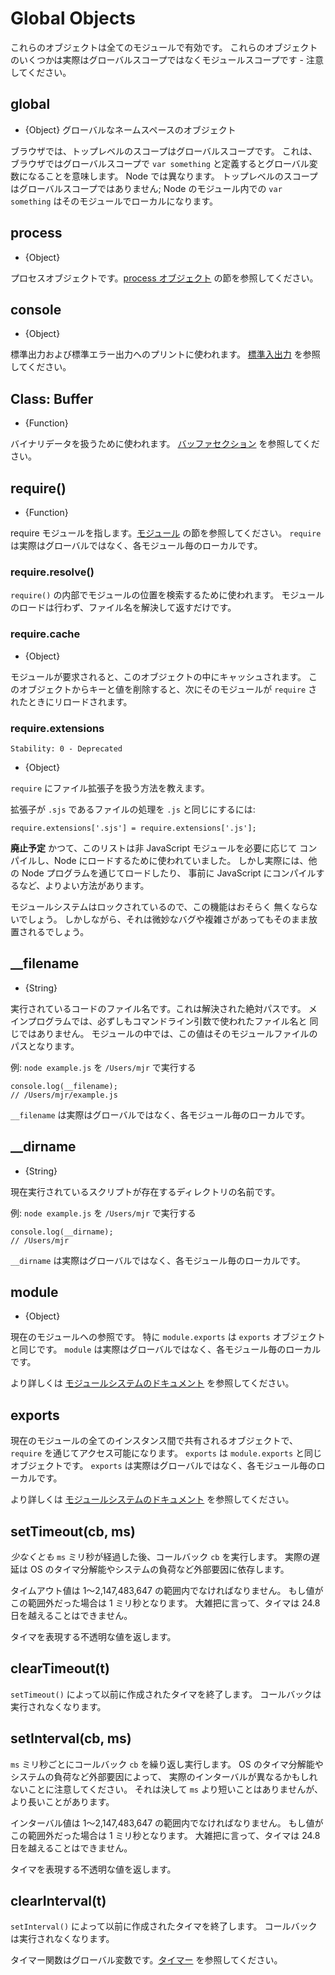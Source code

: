 # Global Objects

<!-- type=misc -->

<!--
These objects are available in all modules. Some of these objects aren't
actually in the global scope but in the module scope - this will be noted.
-->

これらのオブジェクトは全てのモジュールで有効です。
これらのオブジェクトのいくつかは実際はグローバルスコープではなくモジュールスコープです - 注意してください。

## global

<!-- type=global -->

<!--
* {Object} The global namespace object.
-->

* {Object} グローバルなネームスペースのオブジェクト

<!--
In browsers, the top-level scope is the global scope. That means that in
browsers if you're in the global scope `var something` will define a global
variable. In Node this is different. The top-level scope is not the global
scope; `var something` inside a Node module will be local to that module.
-->

ブラウザでは、トップレベルのスコープはグローバルスコープです。
これは、ブラウザではグローバルスコープで `var something` と定義するとグローバル変数になることを意味します。
Node では異なります。
トップレベルのスコープはグローバルスコープではありません;
Node のモジュール内での `var something` はそのモジュールでローカルになります。

## process

<!-- type=global -->

* {Object}

<!--
The process object. See the [process object][] section.
-->

プロセスオブジェクトです。[process オブジェクト][] の節を参照してください。

## console

<!-- type=global -->

* {Object}

<!--
Used to print to stdout and stderr. See the [stdio][] section.
-->

標準出力および標準エラー出力へのプリントに使われます。
[標準入出力][] を参照してください。

## Class: Buffer

<!-- type=global -->

* {Function}

<!--
Used to handle binary data. See the [buffer section][]
-->

バイナリデータを扱うために使われます。
[バッファセクション][] を参照してください。

## require()

<!-- type=var -->

* {Function}

<!--
To require modules. See the [Modules][] section.  `require` isn't actually a
global but rather local to each module.
-->

require モジュールを指します。[モジュール][] の節を参照してください。
`require` は実際はグローバルではなく、各モジュール毎のローカルです。

### require.resolve()

<!--
Use the internal `require()` machinery to look up the location of a module,
but rather than loading the module, just return the resolved filename.
-->

`require()` の内部でモジュールの位置を検索するために使われます。
モジュールのロードは行わず、ファイル名を解決して返すだけです。

### require.cache

* {Object}

<!--
Modules are cached in this object when they are required. By deleting a key
value from this object, the next `require` will reload the module.
-->

モジュールが要求されると、このオブジェクトの中にキャッシュされます。
このオブジェクトからキーと値を削除すると、次にそのモジュールが
`require` されたときにリロードされます。

### require.extensions

    Stability: 0 - Deprecated

* {Object}

<!--
Instruct `require` on how to handle certain file extensions.

Process files with the extension `.sjs` as `.js`:
-->

`require` にファイル拡張子を扱う方法を教えます。

拡張子が `.sjs` であるファイルの処理を `.js` と同じにするには:

    require.extensions['.sjs'] = require.extensions['.js'];

<!--
**Deprecated**  In the past, this list has been used to load
non-JavaScript modules into Node by compiling them on-demand.
However, in practice, there are much better ways to do this, such as
loading modules via some other Node program, or compiling them to
JavaScript ahead of time.
-->

**廃止予定** かつて、このリストは非 JavaScript モジュールを必要に応じて
コンパイルし、Node にロードするために使われていました。
しかし実際には、他の Node プログラムを通じてロードしたり、
事前に JavaScript にコンパイルするなど、よりよい方法があります。

<!--
Since the Module system is locked, this feature will probably never go
away.  However, it may have subtle bugs and complexities that are best
left untouched.
-->

モジュールシステムはロックされているので、この機能はおそらく
無くならないでしょう。
しかしながら、それは微妙なバグや複雑さがあってもそのまま放置されるでしょう。

## __filename

<!-- type=var -->

* {String}

<!--
The filename of the code being executed.  This is the resolved absolute path
of this code file.  For a main program this is not necessarily the same
filename used in the command line.  The value inside a module is the path
to that module file.
-->

実行されているコードのファイル名です。これは解決された絶対パスです。
メインプログラムでは、必ずしもコマンドライン引数で使われたファイル名と
同じではありません。
モジュールの中では、この値はそのモジュールファイルのパスとなります。

<!--
Example: running `node example.js` from `/Users/mjr`
-->

例: `node example.js` を `/Users/mjr` で実行する

    console.log(__filename);
    // /Users/mjr/example.js

<!--
`__filename` isn't actually a global but rather local to each module.
-->

`__filename` は実際はグローバルではなく、各モジュール毎のローカルです。

## __dirname

<!-- type=var -->

* {String}

<!--
The name of the directory that the currently executing script resides in.
-->

現在実行されているスクリプトが存在するディレクトリの名前です。

<!--
Example: running `node example.js` from `/Users/mjr`
-->

例: `node example.js` を `/Users/mjr` で実行する

    console.log(__dirname);
    // /Users/mjr

<!--
`__dirname` isn't actually a global but rather local to each module.
-->

`__dirname` は実際はグローバルではなく、各モジュール毎のローカルです。


## module

<!-- type=var -->

* {Object}

<!--
A reference to the current module. In particular
`module.exports` is the same as the `exports` object.
`module` isn't actually a global but rather local to each module.

See the [module system documentation][] for more information.
-->

現在のモジュールへの参照です。
特に `module.exports` は `exports` オブジェクトと同じです。
`module` は実際はグローバルではなく、各モジュール毎のローカルです。

より詳しくは [モジュールシステムのドキュメント][] を参照してください。

## exports

<!-- type=var -->

<!--
An object which is shared between all instances of the current module and
made accessible through `require()`.
`exports` is the same as the `module.exports` object.
`exports` isn't actually a global but rather local to each module.

See the [module system documentation][] for more information.

See the [module section][] for more information.
-->

現在のモジュールの全てのインスタンス間で共有されるオブジェクトで、
`require` を通じてアクセス可能になります。
`exports` は `module.exports` と同じオブジェクトです。
`exports` は実際はグローバルではなく、各モジュール毎のローカルです。

より詳しくは [モジュールシステムのドキュメント][] を参照してください。

## setTimeout(cb, ms)

<!--
Run callback `cb` after *at least* `ms` milliseconds. The actual delay depends
on external factors like OS timer granularity and system load.
-->

*少なくとも* `ms` ミリ秒が経過した後、コールバック `cb` を実行します。
実際の遅延は OS のタイマ分解能やシステムの負荷など外部要因に依存します。

<!--
The timeout must be in the range of 1-2,147,483,647 inclusive. If the value is
outside that range, it's changed to 1 millisecond. Broadly speaking, a timer
cannot span more than 24.8 days.
-->

タイムアウト値は 1～2,147,483,647 の範囲内でなければなりません。
もし値がこの範囲外だった場合は 1 ミリ秒となります。
大雑把に言って、タイマは 24.8 日を越えることはできません。

<!--
Returns an opaque value that represents the timer.
-->

タイマを表現する不透明な値を返します。

## clearTimeout(t)

<!--
Stop a timer that was previously created with `setTimeout()`. The callback will
not execute.
-->

`setTimeout()` によって以前に作成されたタイマを終了します。
コールバックは実行されなくなります。

## setInterval(cb, ms)

<!--
Run callback `cb` repeatedly every `ms` milliseconds. Note that the actual
interval may vary, depending on external factors like OS timer granularity and
system load. It's never less than `ms` but it may be longer.
-->

`ms` ミリ秒ごとにコールバック `cb` を繰り返し実行します。
OS のタイマ分解能やシステムの負荷など外部要因によって、
実際のインターバルが異なるかもしれないことに注意してください。
それは決して `ms` より短いことはありませんが、より長いことがあります。

<!--
The interval must be in the range of 1-2,147,483,647 inclusive. If the value is
outside that range, it's changed to 1 millisecond. Broadly speaking, a timer
cannot span more than 24.8 days.
-->

インターバル値は 1～2,147,483,647 の範囲内でなければなりません。
もし値がこの範囲外だった場合は 1 ミリ秒となります。
大雑把に言って、タイマは 24.8 日を越えることはできません。

<!--
Returns an opaque value that represents the timer.
-->

タイマを表現する不透明な値を返します。

## clearInterval(t)

<!--
Stop a timer that was previously created with `setInterval()`. The callback
will not execute.
-->

`setInterval()` によって以前に作成されたタイマを終了します。
コールバックは実行されなくなります。

<!--type=global-->

<!--
The timer functions are global variables. See the [timers][] section.
-->

タイマー関数はグローバル変数です。[タイマー][] を参照してください。

<!--
[buffer section]: buffer.html
[module section]: modules.html
[module system documentation]: modules.html
[Modules]: modules.html#modules_modules
[process object]: process.html#process_process
[stdio]: stdio.html
[timers]: timers.html
-->

[バッファセクション]: buffer.html
[モジュールセクション]: modules.html
[モジュールシステムのドキュメント]: modules.html
[モジュール]: modules.html#modules_modules
[process オブジェクト]: process.html#process_process
[標準入出力]: stdio.html
[タイマー]: timers.html
